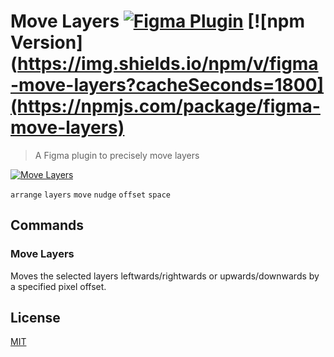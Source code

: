# Move Layers [![Figma Plugin](https://img.shields.io/badge/figma-Move%20Layers-yellow?cacheSeconds=1800)](https://figma.com/c/plugin/767379204511357902/Move-Layers) [![npm Version](https://img.shields.io/npm/v/figma-move-layers?cacheSeconds=1800](https://npmjs.com/package/figma-move-layers)

> A Figma plugin to precisely move layers

[![Move Layers](https://raw.githubusercontent.com/yuanqing/figma-plugins/master/packages/figma-move-layers/media/cover.png)](https://figma.com/c/plugin/767379204511357902/Move-Layers)

`arrange` `layers` `move` `nudge` `offset` `space`

## Commands

### Move Layers

Moves the selected layers leftwards/rightwards or upwards/downwards by a specified pixel offset.

## License

[MIT](/LICENSE.md)
